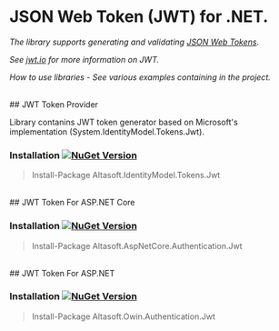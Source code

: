 # JSON Web Token (JWT) for .NET.

*The library supports generating and validating [JSON Web Tokens](https://tools.ietf.org/html/rfc7519).*

*See [jwt.io](https://jwt.io) for more information on JWT.*

*How to use libraries - See various examples containing in the project.*


<br/>
## JWT Token Provider

Library contanins JWT token generator based on Microsoft's implementation (System.IdentityModel.Tokens.Jwt).

### Installation [![NuGet Version](https://img.shields.io/nuget/v/Altasoft.IdentityModel.Tokens.Jwt.svg)](https://www.nuget.org/packages/Altasoft.IdentityModel.Tokens.Jwt)

> Install-Package Altasoft.IdentityModel.Tokens.Jwt


<br/>
## JWT Token For ASP.NET Core

### Installation [![NuGet Version](https://img.shields.io/nuget/v/Altasoft.AspNetCore.Authentication.Jwt.svg)](https://www.nuget.org/packages/Altasoft.AspNetCore.Authentication.Jwt)

> Install-Package Altasoft.AspNetCore.Authentication.Jwt


<br/>
## JWT Token For ASP.NET

### Installation [![NuGet Version](https://img.shields.io/nuget/v/Altasoft.Owin.Authentication.Jwt.svg)](https://www.nuget.org/packages/Altasoft.Owin.Authentication.Jwt.Jwt)

> Install-Package Altasoft.Owin.Authentication.Jwt

